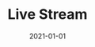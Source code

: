 ---
title: Live Stream
description: Brief description of this section
cover: live.jpg
date: 2021-01-01
---